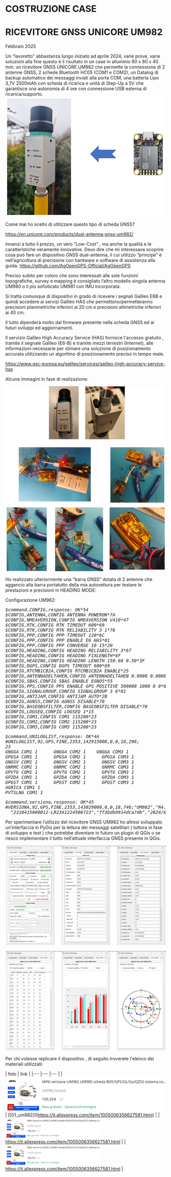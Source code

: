 # COSTRUZIONE CASE
# RICEVITORE GNSS UNICORE UM982
Febbraio 2025

Un “lavoretto” abbastanza lungo iniziato ad aprile 2024, varie prove, varie soluzioni alla fine questo è il risultato in un case in alluminio 80 x 80 x 40 mm:
un ricevitore GNSS UNICORE UM982 che permette la connessione di 2 antenne GNSS, 2 schede Bluetooth HC05 (COM1 e COM2), un Datalog di backup automatico dei messaggi inviati alla porta COM, una batteria Lipo 3,7V 2500mAh con scheda di ricarica e unità di Step-Up a 5V che garantisce una autonomia di 4 ore con connessione USB esterna di  ricarica/supporto.
![00_img](./image/00_img.png)

Come mai ho scelto di utilizzare questo tipo di scheda GNSS? 

https://en.unicore.com/products/dual-antenna-gnss-um982/

Innanzi a tutto il prezzo, un vero “Low-Cost” , ma anche la qualità e le caratteristiche veramente innovative. Devo dire che mi interessava scoprire cosa può fare un dispositivo GNSS dual-antenna, il cui utilizzo “principe” è nell’agricoltura di precisione con hardware e software di assistenza alla guida.
https://github.com/AgOpenGPS-Official/AgOpenGPS

Preciso subito per coloro che sono interessati alle sole funzioni topografiche, survey e mapping è consigliato l’altro modello singola antenna UM980 o il più sofisticato UM981 con IMU incorporata.

Si tratta comunque di dispositivi in grado di ricevere i segnali Galileo E6B e quindi accedere ai servizi Galileo HAS che permettono/permetteranno precisioni planimetriche inferiori ai 20 cm e precisioni altimetriche inferiori ai 40 cm. 

Il tutto dipenderà molto dal firmware presente nella scheda GNSS ed ai futuri sviluppi ed aggiornamenti.

Il servizio Galileo High Accuracy Service (HAS) fornisce  l'accesso gratuito , tramite il segnale Galileo (E6-B) e tramite mezzi terrestri (Internet), alle informazioni necessarie per stimare una soluzione di posizionamento accurata utilizzando un algoritmo di posizionamento preciso in tempo reale. 

https://www.gsc-europa.eu/galileo/services/galileo-high-accuracy-service-has

Alcune immagini in fase di realizazione:

![01_img](./image/01_img.png)

Ho realizzato ulteriormente una “barra GNSS” dotata di 2 antenne che aggancio alla barra portatutto della mia autovettura per testare le prestazioni e precisioni in HEADING MODE:



Configurazione UM982:

<pre><i>$command,CONFIG,response: OK*54
$CONFIG,ANTENNA,CONFIG ANTENNA POWERON*7A
$CONFIG,NMEAVERSION,CONFIG NMEAVERSION V410*47
$CONFIG,RTK,CONFIG RTK TIMEOUT 600*69
$CONFIG,RTK,CONFIG RTK RELIABILITY 3 1*76
$CONFIG,PPP,CONFIG PPP TIMEOUT 120*6C
$CONFIG,PPP,CONFIG PPP ENABLE E6 HAS*01
$CONFIG,PPP,CONFIG PPP CONVERGE 10 15*20
$CONFIG,HEADING,CONFIG HEADING RELIABILITY 3*67
$CONFIG,HEADING,CONFIG HEADING FIXLENGTH*6F
$CONFIG,HEADING,CONFIG HEADING LENGTH 150.60 0.50*3F
$CONFIG,DGPS,CONFIG DGPS TIMEOUT 600*69
$CONFIG,RTCMB1CB2A,CONFIG RTCMB1CB2A ENABLE*25
$CONFIG,ANTENNADELTAHEN,CONFIG ANTENNADELTAHEN 0.0000 0.0000 0.0000*3A
$CONFIG,SBAS,CONFIG SBAS ENABLE EGNOS*55
$CONFIG,PPS,CONFIG PPS ENABLE GPS POSITIVE 500000 1000 0 0*6E
$CONFIG,SIGNALGROUP,CONFIG SIGNALGROUP 3 6*01
$CONFIG,ANTIJAM,CONFIG ANTIJAM AUTO*2B
$CONFIG,AGNSS,CONFIG AGNSS DISABLE*70
$CONFIG,BASEOBSFILTER,CONFIG BASEOBSFILTER DISABLE*70
$CONFIG,LOGSEQ,CONFIG LOGSEQ 1*15
$CONFIG,COM1,CONFIG COM1 115200*23
$CONFIG,COM2,CONFIG COM2 115200*23
$CONFIG,COM3,CONFIG COM3 115200*23
</i></pre>

<pre><i>$command,UNILOGLIST,response: OK*4A
#UNILOGLIST,92,GPS,FINE,2353,142915000,0,0,18,296;
23
GNGGA COM1 1 	  GNGGA COM2 1 	  GNGGA COM3 1
GPGSA COM1 1 	  GPGSA COM2 1 	    GPGSA COM3 1
GNGSV COM1 1 	  GNGSV COM2 1 	    GNGSV COM3 1
GNRMC COM1 1 	  GNRMC COM2 1 	    GNRMC COM3 1
GPVTG COM1 1 	  GPVTG COM2 1 	    GPVTG COM3 1
GPZDA COM1 1 	  GPZDA COM2 1 	    GPZDA COM3 1
GPGST COM1 1 	  GPGST COM2 1 	    GPGST COM3 1
AGRICA COM1 1 
PVTSLNA COM1 1  
</i></pre>

<pre><i>$command,versiona,response: OK*45
#VERSIONA,92,GPS,FINE,2353,143029000,0,0,18,746;"UM982","R4.10Build13495","HRPT00‑S10C‑P",
  "2310415000012‑LR23A1224506723","ff3bdb9914dca7db","2024/04/02"*68ebfbd8
</i></pre>

Per sperimentare l’utilizzo del ricevitore GNSS UM982 ho altresì sviluppato un’interfaccia in PyGis per la lettura dei messaggi satellitari ( tuttora in fase di sviluppo e test ) che potrebbe diventare in futuro un plugin di QGis o se riesco implementare il tutto nell’attuale interfaccia GNSS presente in QGis.  

![02_img](./image/02_img.png)

![03_img](./image/03_img.png)

Per chi volesse replicare il dispositivo , di seguito troverete l'elenco dei materiali utilizzati:

| foto |  link  |
|--- |--- |--- |
| ![01_um982](./image/01_um982.png) | [[01_um982]((https://it.aliexpress.com/item/1005006356627581.html) |
|<img src="./image/01_um982.png"  width="300px"/> https://it.aliexpress.com/item/1005006356627581.html |
|<img src="./image/01_um982.png"  width="300px"/> https://it.aliexpress.com/item/1005006356627581.html |
